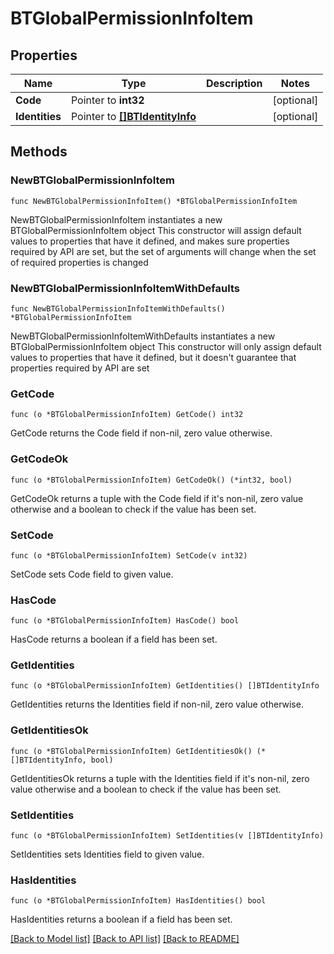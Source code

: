 # BTGlobalPermissionInfoItem

## Properties

Name | Type | Description | Notes
------------ | ------------- | ------------- | -------------
**Code** | Pointer to **int32** |  | [optional] 
**Identities** | Pointer to [**[]BTIdentityInfo**](BTIdentityInfo.md) |  | [optional] 

## Methods

### NewBTGlobalPermissionInfoItem

`func NewBTGlobalPermissionInfoItem() *BTGlobalPermissionInfoItem`

NewBTGlobalPermissionInfoItem instantiates a new BTGlobalPermissionInfoItem object
This constructor will assign default values to properties that have it defined,
and makes sure properties required by API are set, but the set of arguments
will change when the set of required properties is changed

### NewBTGlobalPermissionInfoItemWithDefaults

`func NewBTGlobalPermissionInfoItemWithDefaults() *BTGlobalPermissionInfoItem`

NewBTGlobalPermissionInfoItemWithDefaults instantiates a new BTGlobalPermissionInfoItem object
This constructor will only assign default values to properties that have it defined,
but it doesn't guarantee that properties required by API are set

### GetCode

`func (o *BTGlobalPermissionInfoItem) GetCode() int32`

GetCode returns the Code field if non-nil, zero value otherwise.

### GetCodeOk

`func (o *BTGlobalPermissionInfoItem) GetCodeOk() (*int32, bool)`

GetCodeOk returns a tuple with the Code field if it's non-nil, zero value otherwise
and a boolean to check if the value has been set.

### SetCode

`func (o *BTGlobalPermissionInfoItem) SetCode(v int32)`

SetCode sets Code field to given value.

### HasCode

`func (o *BTGlobalPermissionInfoItem) HasCode() bool`

HasCode returns a boolean if a field has been set.

### GetIdentities

`func (o *BTGlobalPermissionInfoItem) GetIdentities() []BTIdentityInfo`

GetIdentities returns the Identities field if non-nil, zero value otherwise.

### GetIdentitiesOk

`func (o *BTGlobalPermissionInfoItem) GetIdentitiesOk() (*[]BTIdentityInfo, bool)`

GetIdentitiesOk returns a tuple with the Identities field if it's non-nil, zero value otherwise
and a boolean to check if the value has been set.

### SetIdentities

`func (o *BTGlobalPermissionInfoItem) SetIdentities(v []BTIdentityInfo)`

SetIdentities sets Identities field to given value.

### HasIdentities

`func (o *BTGlobalPermissionInfoItem) HasIdentities() bool`

HasIdentities returns a boolean if a field has been set.


[[Back to Model list]](../README.md#documentation-for-models) [[Back to API list]](../README.md#documentation-for-api-endpoints) [[Back to README]](../README.md)


